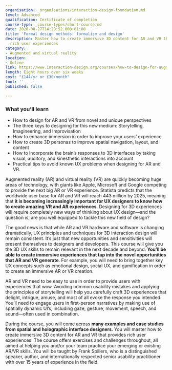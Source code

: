 ```yaml
---
organisation: _organisations/interaction-design-foundation.md
level: Advanced
qualification: Certificate of completion
course-type: _course-types/short-course.md
date: 2020-08-27T14:29:52.000+01:00
title: 'Formal design methods: formalism and design'
description: Master how to create immersive 3D content for AR and VR that provides
  rich user experiences
category:
- Augmented and virtual reality
location:
- Online
link: https://www.interaction-design.org/courses/how-to-design-for-augmented-and-virtual-reality
length: Eight hours over six weeks
cost: "£144/yr or £30/month"
tool: ''
published: false

---
```

### What you’ll learn

* How to design for AR and VR from novel and unique perspectives
* The three keys to designing for this new medium: Storytelling, Imagineering, and Improvisation
* How to enhance immersion in order to improve your users’ experience
* How to create 3D personas to improve spatial navigation, layout, and content
* How to incorporate the brain’s responses to 3D interfaces by taking visual, auditory, and kinesthetic interactions into account
* Practical tips to avoid known UX problems when designing for AR and VR.

Augmented reality (AR) and virtual reality (VR) are quickly becoming huge areas of technology, with giants like Apple, Microsoft and Google competing to provide the next big AR or VR experience. Statista predicts that the worldwide user base for AR and VR will reach 443 million by 2025, meaning that **it is becoming increasingly important for UX designers to know how to create amazing VR and AR experiences**. Designing for 3D experiences will require completely new ways of thinking about UX design—and the question is, are you well equipped to tackle this new field of design?

The good news is that while AR and VR hardware and software is changing dramatically, UX principles and techniques for 3D interaction design will remain consistent. It’s just that new opportunities and sensitivities will present themselves to designers and developers. This course will give you the 3D UX skills to remain relevant in the next decade and beyond. **You’ll be able to create immersive experiences that tap into the novel opportunities that AR and VR generate**. For example, you will need to bring together key UX concepts such as emotional design, social UX, and gamification in order to create an immersive AR or VR creation.

AR and VR need to be easy to use in order to provide users with experiences that wow. Avoiding common usability mistakes and applying the principles of storytelling will help you carefully craft 3D experiences that delight, intrigue, amuse, and most of all evoke the response you intended. You’ll need to engage users in first-person narratives by making use of spatially dynamic UI’s, including gaze, gesture, movement, speech, and sound—often used in combination.

During the course, you will come across **many examples and case studies from spatial and holographic interface designers**. You will master how to create immersive 3D content for AR and VR that provides rich user experiences. The course offers exercises and challenges throughout, all aimed at helping you and/or your team practice your emerging or existing AR/VR skills. You will be taught by Frank Spillers, who is a distinguished speaker, author, and internationally respected senior usability practitioner with over 15 years of experience in the field.